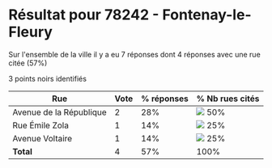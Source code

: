 # Résultat pour 78242 - Fontenay-le-Fleury

Sur l'ensemble de la ville il y a eu 7 réponses dont 4 réponses avec une rue citée (57%)

3 points noirs identifiés

| Rue | Vote | % réponses | % Nb rues cités|
|-----|------|------------|----------------|
| Avenue de la République | 2 | 28% | <img src="../../img/bar_50.gif" />&nbsp;50%|
| Rue Émile Zola | 1 | 14% | <img src="../../img/bar_25.gif" />&nbsp;25%|
| Avenue Voltaire | 1 | 14% | <img src="../../img/bar_25.gif" />&nbsp;25%|
| **Total** | 4 | 57% | 100%|
